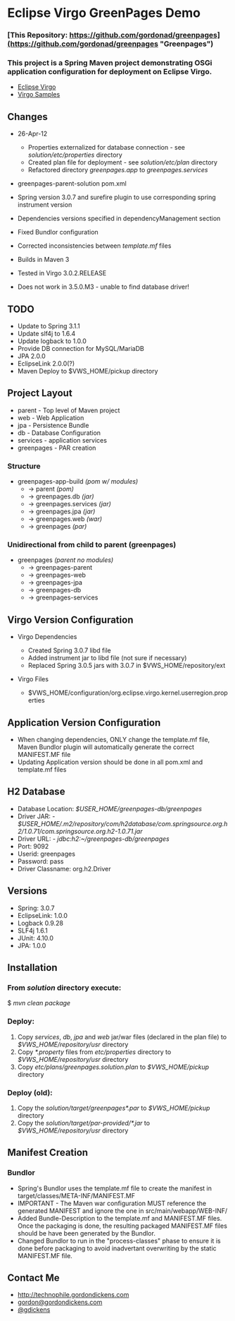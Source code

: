 Eclipse Virgo GreenPages Demo
=============================
### [This Repository: https://github.com/gordonad/greenpages](https://github.com/gordonad/greenpages "Greenpages")

### This project is a Spring Maven project demonstrating OSGi application configuration for deployment on Eclipse Virgo.

- [Eclipse Virgo](http://www.eclipse.org/virgo/ "Virgo")
- [Virgo Samples](http://www.eclipse.org/virgo/samples/ "Samples")


Changes
-------
- 26-Apr-12
  - Properties externalized for database connection - see _solution/etc/properties_ directory
  - Created plan file for deployment - see _solution/etc/plan_ directory
  - Refactored directory _greenpages.app_ to _greenpages.services_


- greenpages-parent-solution pom.xml
- Spring version 3.0.7 and surefire plugin to use corresponding spring instrument version
- Dependencies versions specified in dependencyManagement section
- Fixed Bundlor configuration
- Corrected inconsistencies between _template.mf_ files
- Builds in Maven 3
- Tested in Virgo 3.0.2.RELEASE
- Does not work in 3.5.0.M3 - unable to find database driver!


TODO
----
- Update to Spring 3.1.1
- Update slf4j to 1.6.4
- Update logback to 1.0.0
- Provide DB connection for MySQL/MariaDB
- JPA 2.0.0
- EclipseLink 2.0.0(?)
- Maven Deploy to $VWS_HOME/pickup directory


Project Layout
--------------
- parent - Top level of Maven project
- web - Web Application
- jpa - Persistence Bundle
- db - Database Configuration
- services - application services
- greenpages - PAR creation


### Structure
- greenpages-app-build _(pom w/ modules)_
  - -> parent _(pom)_
  - -> greenpages.db _(jar)_
  - -> greenpages.services _(jar)_
  - -> greenpages.jpa _(jar)_
  - -> greenpages.web _(war)_
  - -> greenpages _(par)_

### Unidirectional from child to parent (greenpages)
- greenpages _(parent no modules)_
  - -> greenpages-parent
  - -> greenpages-web
  - -> greenpages-jpa
  - -> greenpages-db
  - -> greenpages-services


Virgo Version Configuration
---------------------------
- Virgo Dependencies
  - Created Spring 3.0.7 libd file
  - Added instrument jar to libd file (not sure if necessary)
  - Replaced Spring 3.0.5 jars with 3.0.7 in $VWS_HOME/repository/ext

- Virgo Files
  - $VWS_HOME/configuration/org.eclipse.virgo.kernel.userregion.properties


Application Version Configuration
---------------------------------
- When changing dependencies, ONLY change the template.mf file, Maven Bundlor plugin will automatically generate the correct MANIFEST.MF file
- Updating Application version should be done in all pom.xml and template.mf files


H2 Database
------------
- Database Location: _$USER_HOME/greenpages-db/greenpages_
- Driver JAR: - _$USER_HOME/.m2/repository/com/h2database/com.springsource.org.h2/1.0.71/com.springsource.org.h2-1.0.71.jar_
- Driver URL: - _jdbc:h2:~/greenpages-db/greenpages_
- Port: 9092
- Userid: greenpages
- Password: pass
- Driver Classname: org.h2.Driver


Versions
--------
- Spring: 3.0.7
- EclipseLink: 1.0.0
- Logback 0.9.28
- SLF4j 1.6.1
- JUnit: 4.10.0
- JPA: 1.0.0


Installation
------------
### From _solution_ directory execute:

$ _mvn clean package_

### Deploy:
1. Copy _services_, _db_, _jpa_ and _web_ jar/war files (declared in the plan file) to _$VWS\_HOME/repository/usr_ directory
2. Copy _*.property_ files from _etc/properties_ directory to _$VWS\_HOME/repository/usr_ directory
3. Copy _etc/plans/greenpages.solution.plan_ to _$VWS\_HOME/pickup_ directory


### Deploy (old):
1. Copy the _solution/target/greenpages*.par_ to _$VWS\_HOME/pickup_ directory
2. Copy the _solution/target/par-provided/*.jar_ to _$VWS\_HOME/repository/usr_ directory


Manifest Creation
-----------------

### Bundlor
- Spring's Bundlor uses the template.mf file to create the manifest in target/classes/META-INF/MANIFEST.MF
- IMPORTANT - The Maven war configuration MUST reference the generated MANIFEST and ignore the one in src/main/webapp/WEB-INF/
- Added Bundle-Description to the template.mf and MANIFEST.MF files.  Once the packaging is done, the resulting packaged MANIFEST.MF files should be have been generated by the Bundlor.
- Changed Bundlor to run in the "process-classes" phase to ensure it is done before packaging to avoid inadvertant overwriting by the static MANIFEST.MF file.


Contact Me
----------
- http://technophile.gordondickens.com
- gordon@gordondickens.com
- [@gdickens](http://twitter.com/gdickens/ "Twitter")
  

